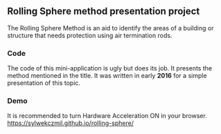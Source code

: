 ## Rolling Sphere method presentation project
The Rolling Sphere Method is an aid to identify the areas of a building or structure that needs protection using air termination rods.

### Code
The code of this mini-application is ugly but does its job. It presents the method mentioned in the title. 
It was written in early **2016** for a simple presentation of this topic.


### Demo
It is recommended to turn Hardware Acceleration ON in your browser.
https://sylwekczmil.github.io/rolling-sphere/

